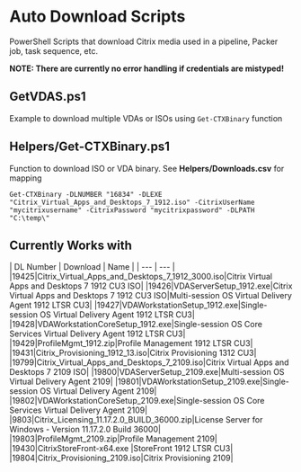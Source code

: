 # Auto Download Scripts
PowerShell Scripts that download Citrix media used in a pipeline, Packer job, task sequence, etc.

**NOTE: There are currently no error handling if credentials are mistyped!**

## GetVDAS.ps1
Example to download multiple VDAs or ISOs using `Get-CTXBinary` function

## Helpers/Get-CTXBinary.ps1
Function to download ISO or VDA binary.  See **Helpers/Downloads.csv** for mapping

`Get-CTXBinary -DLNUMBER "16834" -DLEXE "Citrix_Virtual_Apps_and_Desktops_7_1912.iso" -CitrixUserName "mycitrixusername" -CitrixPassword "mycitrixpassword" -DLPATH "C:\temp\"`

## Currently Works with
| DL Number | Download | Name |
| --- | --- |
|19425|Citrix_Virtual_Apps_and_Desktops_7_1912_3000.iso|Citrix Virtual Apps and Desktops 7 1912 CU3 ISO|
|19426|VDAServerSetup_1912.exe|Citrix Virtual Apps and Desktops 7 1912 CU3 ISO|Multi-session OS Virtual Delivery Agent 1912 LTSR CU3|
|19427|VDAWorkstationSetup_1912.exe|Single-session OS Virtual Delivery Agent 1912 LTSR CU3|
|19428|VDAWorkstationCoreSetup_1912.exe|Single-session OS Core Services Virtual Delivery Agent 1912 LTSR CU3|
|19429|ProfileMgmt_1912.zip|Profile Management 1912 LTSR CU3|
|19431|Citrix_Provisioning_1912_13.iso|Citrix Provisioning 1312 CU3|
|19799|Citrix_Virtual_Apps_and_Desktops_7_2109.iso|Citrix Virtual Apps and Desktops 7 2109 ISO|
|19800|VDAServerSetup_2109.exe|Multi-session OS Virtual Delivery Agent 2109|
|19801|VDAWorkstationSetup_2109.exe|Single-session OS Virtual Delivery Agent 2109|
|19802|VDAWorkstationCoreSetup_2109.exe|Single-session OS Core Services Virtual Delivery Agent 2109|
|9803|Citrix_Licensing_11.17.2.0_BUILD_36000.zip|License Server for Windows - Version 11.17.2.0 Build 36000|
|19803|ProfileMgmt_2109.zip|Profile Management 2109|
|19430|CitrixStoreFront-x64.exe |StoreFront 1912 LTSR CU3|
|19804|Citrix_Provisioning_2109.iso|Citrix Provisioning 2109|